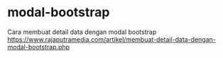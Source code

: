 # modal-bootstrap
Cara membuat detail data dengan modal bootstrap https://www.rajaputramedia.com/artikel/membuat-detail-data-dengan-modal-bootstrap.php
